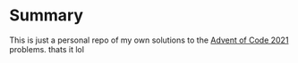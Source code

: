 # Summary
This is just a personal repo of my own solutions to the [Advent of Code 2021](https://adventofcode.com/) problems. thats it lol